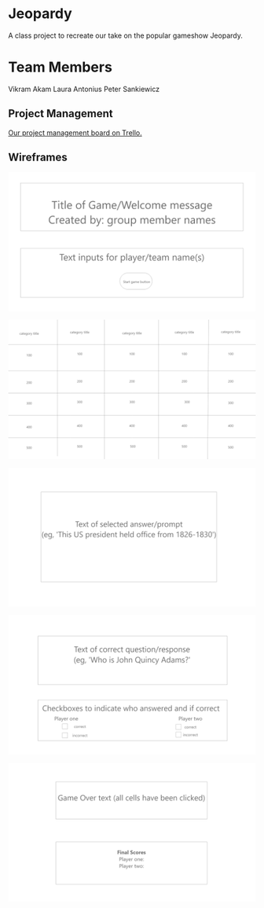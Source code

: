 # Jeopardy
A class project to recreate our take on the popular gameshow Jeopardy.

# Team Members
Vikram Akam
Laura Antonius
Peter Sankiewicz

## Project Management

[Our project management board on Trello.](https://trello.com/b/kHg228gG/project-management)

## Wireframes

![Welcome screen](img/welcome.png)

![Main Board](img/main_board.png)

![Answer or Prompt](img/answer_prompt.png)

![Correct question, checkbox to assign points](img/correct_question_plus_checkbox.png)

![Game Over and final scores](img/game_over_plus_final_scores.png)
